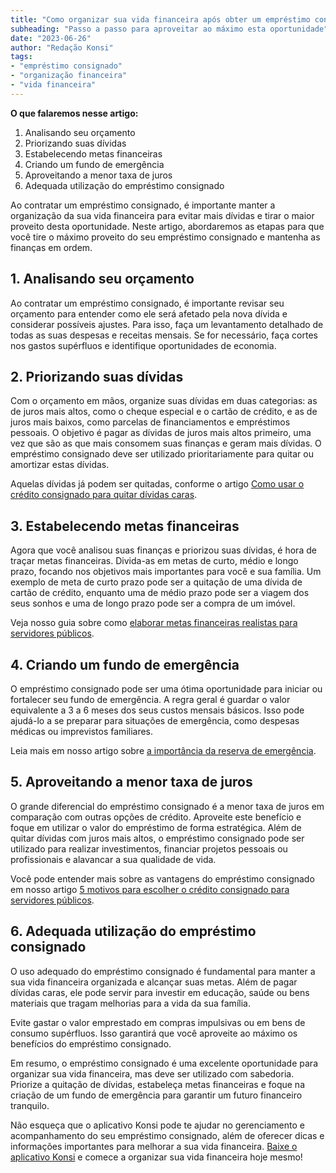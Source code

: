 ```yaml
---
title: "Como organizar sua vida financeira após obter um empréstimo consignado"
subheading: "Passo a passo para aproveitar ao máximo esta oportunidade"
date: "2023-06-26"
author: "Redação Konsi"
tags:
- "empréstimo consignado"
- "organização financeira"
- "vida financeira"
---
```


**O que falaremos nesse artigo:**

1. Analisando seu orçamento
2. Priorizando suas dívidas
3. Estabelecendo metas financeiras
4. Criando um fundo de emergência
5. Aproveitando a menor taxa de juros
6. Adequada utilização do empréstimo consignado

Ao contratar um empréstimo consignado, é importante manter a organização da sua vida financeira para evitar mais dívidas e tirar o maior proveito desta oportunidade. Neste artigo, abordaremos as etapas para que você tire o máximo proveito do seu empréstimo consignado e mantenha as finanças em ordem.

## 1. Analisando seu orçamento

Ao contratar um empréstimo consignado, é importante revisar seu orçamento para entender como ele será afetado pela nova dívida e considerar possíveis ajustes. Para isso, faça um levantamento detalhado de todas as suas despesas e receitas mensais. Se for necessário, faça cortes nos gastos supérfluos e identifique oportunidades de economia.

## 2. Priorizando suas dívidas

Com o orçamento em mãos, organize suas dívidas em duas categorias: as de juros mais altos, como o cheque especial e o cartão de crédito, e as de juros mais baixos, como parcelas de financiamentos e empréstimos pessoais. O objetivo é pagar as dívidas de juros mais altos primeiro, uma vez que são as que mais consomem suas finanças e geram mais dívidas. O empréstimo consignado deve ser utilizado prioritariamente para quitar ou amortizar estas dívidas.

Aquelas dívidas já podem ser quitadas, conforme o artigo [Como usar o crédito consignado para quitar dívidas caras](https://konsi.com.br/postagens/como-usar-o-crdito-consignado-para-quitar-dvidas-caras).

## 3. Estabelecendo metas financeiras

Agora que você analisou suas finanças e priorizou suas dívidas, é hora de traçar metas financeiras. Divida-as em metas de curto, médio e longo prazo, focando nos objetivos mais importantes para você e sua família. Um exemplo de meta de curto prazo pode ser a quitação de uma dívida de cartão de crédito, enquanto uma de médio prazo pode ser a viagem dos seus sonhos e uma de longo prazo pode ser a compra de um imóvel.

Veja nosso guia sobre como [elaborar metas financeiras realistas para servidores públicos](https://konsi.com.br/postagens/como-elaborar-metas-financeiras-realistas-para-servidores-pblicos).

## 4. Criando um fundo de emergência

O empréstimo consignado pode ser uma ótima oportunidade para iniciar ou fortalecer seu fundo de emergência. A regra geral é guardar o valor equivalente a 3 a 6 meses dos seus custos mensais básicos. Isso pode ajudá-lo a se preparar para situações de emergência, como despesas médicas ou imprevistos familiares.

Leia mais em nosso artigo sobre [a importância da reserva de emergência](https://konsi.com.br/postagens/a-importncia-da-reserva-de-emergncia-e-como-constru-la-com-inteligncia-financeira).

## 5. Aproveitando a menor taxa de juros

O grande diferencial do empréstimo consignado é a menor taxa de juros em comparação com outras opções de crédito. Aproveite este benefício e foque em utilizar o valor do empréstimo de forma estratégica. Além de quitar dívidas com juros mais altos, o empréstimo consignado pode ser utilizado para realizar investimentos, financiar projetos pessoais ou profissionais e alavancar a sua qualidade de vida.

Você pode entender mais sobre as vantagens do empréstimo consignado em nosso artigo [5 motivos para escolher o crédito consignado para servidores públicos](https://konsi.com.br/postagens/5-motivos-para-escolher-o-credito-consignado-publico).

## 6. Adequada utilização do empréstimo consignado

O uso adequado do empréstimo consignado é fundamental para manter a sua vida financeira organizada e alcançar suas metas. Além de pagar dívidas caras, ele pode servir para investir em educação, saúde ou bens materiais que tragam melhorias para a vida da sua família.

Evite gastar o valor emprestado em compras impulsivas ou em bens de consumo supérfluos. Isso garantirá que você aproveite ao máximo os benefícios do empréstimo consignado.

Em resumo, o empréstimo consignado é uma excelente oportunidade para organizar sua vida financeira, mas deve ser utilizado com sabedoria. Priorize a quitação de dívidas, estabeleça metas financeiras e foque na criação de um fundo de emergência para garantir um futuro financeiro tranquilo.

Não esqueça que o aplicativo Konsi pode te ajudar no gerenciamento e acompanhamento do seu empréstimo consignado, além de oferecer dicas e informações importantes para melhorar a sua vida financeira. [Baixe o aplicativo Konsi](https://konsi.com.br/app-download) e comece a organizar sua vida financeira hoje mesmo!